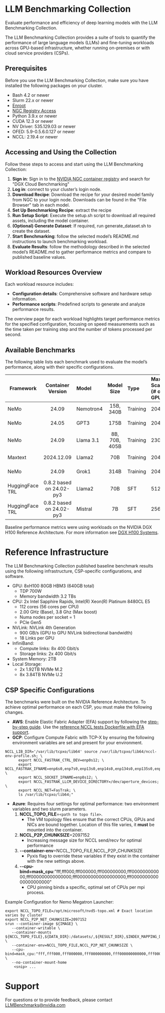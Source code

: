 # LLM Benchmarking Collection

Evaluate performance and efficiency of deep learning models with the LLM Benchmarking Collection.

The LLM Benchmarking Collection provides a suite of tools to quantify the performance of large language models (LLMs) and fine-tuning workloads across GPU-based infrastructure, whether running on-premises or with cloud service providers (CSPs).

## Prerequisites

Before you use the LLM Benchmarking Collection, make sure you have installed the following packages on your cluster.
* Bash 4.2 or newer
* Slurm 22.x or newer
* [Enroot](https://github.com/NVIDIA/enroot/)
* [NGC Registry Access](https://org.ngc.nvidia.com/setup)
* Python 3.9.x or newer
* CUDA 12.3 or newer
* NV Driver: 535.129.03 or newer
* OFED: 5.9-0.5.6.0.127 or newer
* NCCL: 2.19.4 or newer


## Accessing and Using the Collection

Follow these steps to access and start using the LLM Benchmarking Collection:
1. **Sign in**: Sign in to the [NVIDIA NGC container registry](http://ngc.nvidia.com) and search for "DGX Cloud Benchmarking"
2. **Log in**: connect to your cluster’s login node.
3. **Download Recipe**: Download the recipe for your desired model family from NGC to your login node. Downloads can be found in the "File Browser" tab in each model.
4. **Set Up Benchmarking Recipe**: extract the recipe
5. **Run Setup Script**: Execute the setup.sh script to download all required assets, including the model container.
6. **(Optional) Generate Dataset**: If required, run generate_dataset.sh to create the dataset.
7. **Start Benchmarking**: follow the selected model’s README.md instructions to launch benchmarking workload.
8. **Evaluate Results**: follow the methodology described in the selected model’s README.md to gather performance metrics and compare to published baseline values.


## Workload Resources Overview

Each workload resource includes:
* **Configuration details**: Comprehensive software and hardware setup information.
* **Performance scripts**: Predefined scripts to generate and analyze performance results.

The overview page for each workload highlights target performance metrics for the specified configuration, focusing on speed measurements such as the time taken per training step and the number of tokens processed per second.

## Available Benchmarks

The following table lists each benchmark used to evaluate the model’s performance, along with their specific configurations.


| Framework | Container Version | Model | Model Size | Type | Max Scale (# of GPUs) | Precision |
| --------- | :---------------: | :---- | :--------: | :--- | :-------------------- | :-------- |
| NeMo | 24.09 | Nemotron4 | 15B, 340B | Training | 2048 | FP8, BF16 |
| NeMo | 24.05 | GPT3      | 175B      | Training | 2048 | FP8, BF16 |
| NeMo | 24.09 | Llama 3.1 | 8B, 70B, 405B | Training | 2304 | FP8, BF16 |
| Maxtext | 2024.12.09 | Llama2 | 70B | Training | 2048 | FP8, BF16 |
| NeMo | 24.09 | Grok1 | 314B | Training  | 2048 | FP8, BF16 |
| HuggingFace TRL | 0.8.2 based on 24.02-py3 | Llama2 | 70B | SFT | 512 | BF16 |
| HuggingFace TRL | 0.8.2 based on 24.02-py3 | Mistral | 7B | SFT | 256 | BF16 |

Baseline performance metrics were using workloads on the NVIDIA DGX H100 Reference Architecture. For more information see [DGX H100 Systems](https://blogs.nvidia.com/blog/dgx-h100-systems-shipping/).

# Reference Infrastructure

The LLM Benchmarking Collection published baseline benchmark results using the following infrastructure, CSP-specific configurations, and software.

* GPU: 8xH100 80GB HBM3 (640GB total)
  * TDP 700W
  * Memory bandwidth 3.2 TBs
* CPU: 2x Intel Sapphire Rapids, Intel(R) Xeon(R) Platinum 8480CL E5
  * 112 cores (56 cores per CPU)
  * 2.00 GHz (Base), 3.8 Ghz (Max boost)
  * Numa nodes per socket = 1
  * PCIe Gen5
* NVLink: NVLink 4th Generation
  * 900 GB/s (GPU to GPU NVLink bidirectional bandwidth)
  * 18 Links per GPU
* InfiniBand:
  * Compute links: 8x 400 Gbit/s
  * Storage links: 2x 400 Gbit/s
* System Memory: 2TB
* Local Storage:
  * 2x 1.92TB NVMe M.2
  * 8x 3.84TB NVMe U.2

## CSP Specific Configurations

The benchmarks were built on the NVIDIA Reference Architecture. To achieve optimal performance on each CSP, you must make the following changes.

* **AWS**: Enable Elastic Fabric Adapter (EFA) support by following the [step-by-step guide](https://docs.aws.amazon.com/sagemaker/latest/dg/your-algorithms-training-efa.html#your-algorithms-training-efa-install). Use the [reference NCCL tests Dockerfile with EFA support](https://github.com/aws-samples/awsome-distributed-training/blob/main/micro-benchmarks/nccl-tests/nccl-tests.Dockerfile).
* **GCP**: Configure Compute Fabric with TCP-X by ensuring the following environment variables are set and present for your environment.

```shell
NCCL_LIB_DIR='/var/lib/tcpxo/lib64' source /var/lib/tcpxo/lib64/nccl-env-profile.sh; \
	  export NCCL_FASTRAK_CTRL_DEV=enp0s12; \
	  export NCCL_FASTRAK_IFNAME=enp6s0,enp7s0,enp13s0,enp14s0,enp134s0,enp135s0,enp141s0,enp142s0; \
	  export NCCL_SOCKET_IFNAME=enp0s12; \
	  export NCCL_FASTRAK_LLCM_DEVICE_DIRECTORY=/dev/aperture_devices; \
	  export NCCL_NET=FasTrak; \
	  ls /var/lib/tcpxo/lib64;"
```
* **Azure**: Requires four settings for optimal performance: two environment variables and two slurm parameters.
   1. **NCCL_TOPO_FILE**=`<path to topo file>`.
      * The VM topology files ensure that the correct CPUs, GPUs and NICs are bound together. Location of this file varies, it **must** be mounted into the container.
   2. **NCCL_P2P_CHUNKSIZE**=2097152
      * Increasing message size for NCCL send/recv for optimal performance
   3. **--container-env**=NCCL_TOPO_FILE,NCCL_P2P_CHUNKSIZE
      * Pyxis flag to override these variables if they exist in the container with the new settings above.
   4. **--cpu-bind=mask_cpu**:”fff,fff000,fff000000,fff000000000,fff000000000000,fff000000000000000,fff000000000000000000,fff000000000000000000000"
      * CPU pinning binds a specific, optimal set of CPUs per mpi process.


Example Configuration for Nemo Megatron Launcher:
```shell
export NCCL_TOPO_FILE=/opt/microsoft/nvd5-topo.xml # Exact location varies by cluster
export NCCL_P2P_NET_CHUNKSIZE=2097152
srun --container-image ${IMAGE} \
   --container-writable \
   --container-mounts ${NCCL_TOPO_FILE},${DATA_DIR}:/datasets/,${RESULT_DIR},$INDEX_MAPPING_DIR,${STAGE_PATH}/cfg:/cfg/ \
   --container-env=NCCL_TOPO_FILE,NCCL_P2P_NET_CHUNKSIZE \   
   --cpu-bind=mask_cpu:"fff,fff000,fff000000,fff000000000,fff000000000000,fff000000000000000,fff000000000000000000,fff000000000000000000000" \
   --no-container-mount-home
    <snip> ...
```


# Support

For questions or to provide feedback, please contact LLMBenchmarks@nvidia.com
